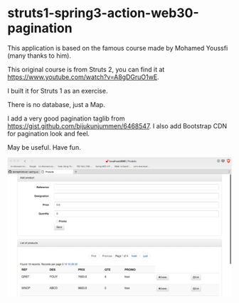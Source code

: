 # struts1-spring3-action-web30-pagination

This application is based on the famous course made by Mohamed Youssfi (many thanks to him).

This original course is from Struts 2, you can find it at  <https://www.youtube.com/watch?v=A8gDGruO1wE>.

I built it for Struts 1 as an exercise.

There is no database, just a Map.

I add a very good pagination taglib from <https://gist.github.com/bijukunjummen/6468547>.
I also add Bootstrap CDN for pagination look and feel.

May be useful.
Have fun.

![](struts1-spring-action-web30-pagination.png?raw=true)

